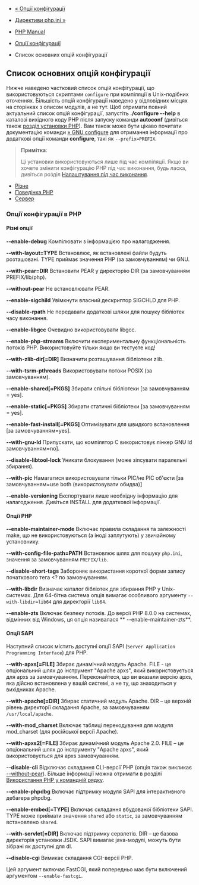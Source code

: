 - [« Опції конфігурації](configure.md)
- [Директиви php.ini »](ini.md)

- [PHP Manual](index.md)
- [Опції конфігурації](configure.md)
- Список основних опцій конфігурації

## Список основних опцій конфігурації

Нижче наведено частковий список опцій конфігурації, що використовуються
скриптами `configure` при компіляції в Unix-подібних оточеннях.
Більшість опцій конфігурації наведено у відповідних місцях на
сторінках з описом модулів, а не тут. Щоб отримати повний
актуальний список опцій конфігурації, запустіть **./configure --help** в
каталозі вихідного коду PHP після запуску команди **autoconf** (дивіться
також [розділ установки PHP](install.md)). Вам також може бути
цікаво почитати документацію команди [» GNU configure](http://www.airs.com/ian/configure/) для отримання інформації
про додаткові опції команди **configure**, такі як
`--prefix=PREFIX`.

> **Примітка**:
>
> Ці установки використовуються лише під час компіляції. Якщо ви хочете
> змінити конфігурацію PHP під час виконання, будь ласка, дивіться
> розділ [Налаштування під час виконання](configuration.md).

- [Різне](configure.about.md#configure.options.misc)
- [Поведінка PHP](configure.about.md#configure.options.php)
- [Сервер](configure.about.md#configure.options.servers)

### Опції конфігурації в PHP

#### Різні опції

**--enable-debug**
Компілювати з інформацією про налагодження.

**--with-layout=TYPE**
Встановлює, як встановлені файли будуть розташовані. TYPE
приймає значення PHP (за замовчуванням) чи GNU.

**--with-pear=DIR**
Встановити PEAR у директорію DIR (за замовчуванням PREFIX/lib/php).

**--without-pear**
Не встановлювати PEAR.

**--enable-sigchild**
Увімкнути власний дескриптор SIGCHLD для PHP.

**--disable-rpath**
Не передавати додаткові шляхи для пошуку бібліотек часу
виконання.

**--enable-libgcc**
Очевидно використовувати libgcc.

**--enable-php-streams**
Включити експериментальну функціональність потоків PHP. Використовуйте
тільки якщо ви тестуєте код!

**--with-zlib-dir[=DIR]**
Визначити розташування бібліотеки zlib.

**--with-tsrm-pthreads**
Використовувати потоки POSIX (за замовчуванням).

**--enable-shared[=PKGS]**
Збирати спільні бібліотеки [за замовчуванням = yes].

**--enable-static[=PKGS]**
Збирати статичні бібліотеки [за замовчуванням = yes].

**--enable-fast-install[=PKGS]**
Оптимізувати для швидкого встановлення [за замовчуванням=yes].

**--with-gnu-ld**
Припускати, що компілятор С використовує лінкер GNU ld
замовчуванням=no].

**--disable-libtool-lock**
Уникати блокування (може зіпсувати паралельні збирання).

**--with-pic**
Намагатися використовувати тільки PIC/не PIC об'єкти [за замовчуванням=use both
(використовувати обидва)]

**--enable-versioning**
Експортувати лише необхідну інформацію для налагодження. Дивіться
INSTALL для додаткової інформації.

#### Опції PHP

**--enable-maintainer-mode**
Включає правила складання та залежності make, що не використовуються (а іноді
заплутують) у звичайному установнику.

**--with-config-file-path=PATH**
Встановлює шлях для пошуку `php.ini`, значення за замовчуванням
`PREFIX/lib`.

**--disable-short-tags**
Забороняє використання короткої форми запису початкового тега \<? по
замовчуванням.

**--with-libdir**
Визначає каталог бібліотек для збирання PHP у Unix-системах. Для
64-бітна система опція вимагає особливого аргументу `--with-libdir=lib64`
для директорії `lib64`.

**--enable-zts**
Включає безпеку потоків. До версії PHP 8.0.0 на системах, відмінних
від Windows, ця опція називалася ** --enable-maintainer-zts**.

#### Опції SAPI

Наступний список містить доступні опції SAPI
(`Server Application Programming Interface`) для PHP.

**--with-apxs[=FILE]**
Збирає динамічний модуль Apache. FILE - це опціональний шлях до
інструмент "Apache apxs", який використовується для apxs за замовчуванням.
Переконайтеся, що ви вказали версію apxs, яка дійсно
встановлена у вашій системі, а не ту, що знаходиться у вихідниках
Apache.

**--with-apache[=DIR]**
Збирає статичний модуль Apache. DIR – це верхній рівень
директорії складання Apache, за замовчуванням `/usr/local/apache`.

**--with-mod_charset**
Включає таблиці перекодування для модуля mod_charset (для російської
версії Apache).

**--with-apxs2[=FILE]**
Збирає динамічний модуль Apache 2.0. FILE – це опціональний
шлях до інструменту "Apache apxs", який використовується для apxs
замовчуванням.

**--disable-cli**
Відключає складання CLI-версії PHP (опція також викликає
[--without-pear](configure.about.md#configure.without-pear)). Більше
інформації можна отримати в розділі [Використання PHP у командній рядку](features.commandline.md).

**--enable-phpdbg**
Включає підтримку модуля SAPI для інтерактивного дебагера phpdbg.

**--enable-embed[=TYPE]**
Включає складання вбудованої бібліотеки SAPI. TYPE може приймати
значення `shared` або `static`, за замовчуванням встановлено `shared`.

**--with-servlet[=DIR]**
Включає підтримку сервлетів. DIR – це базова директорія установки
JSDK. SAPI вимагає java-модулі, можуть бути зібрані як доступні для dl.

**--disable-cgi**
Вимикає складання CGI-версії PHP.

Цей аргумент включає FastCGI, який попередньо має бути
включений аргументом `--enable-fastcgi`.
